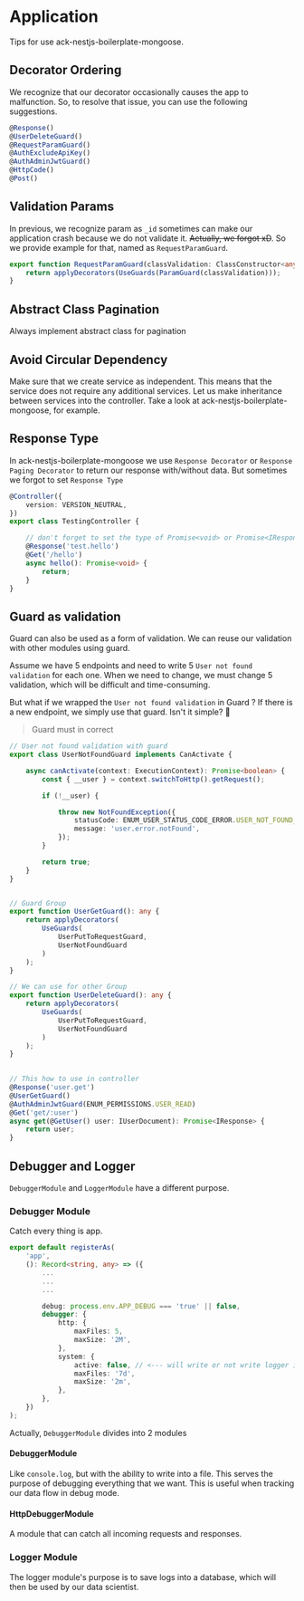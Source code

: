 # Application

Tips for use ack-nestjs-boilerplate-mongoose.

## Decorator Ordering

We recognize that our decorator occasionally causes the app to malfunction. So, to resolve that issue, you can use the following suggestions.

```typescript
@Response()
@UserDeleteGuard()
@RequestParamGuard()
@AuthExcludeApiKey()
@AuthAdminJwtGuard()
@HttpCode()
@Post()
```

## Validation Params

In previous, we recognize param as `_id` sometimes can make our application crash because we do not validate it. ~~Actually, we forgot xD~~. So we provide example for that, named as `RequestParamGuard`.

```typescript
export function RequestParamGuard(classValidation: ClassConstructor<any>): any {
    return applyDecorators(UseGuards(ParamGuard(classValidation)));
}
```

<button-jump-to name="Jump To Request Validation" link="/#/request-validation"></button-jump-to>

## Abstract Class Pagination

Always implement abstract class for pagination

## Avoid Circular Dependency

Make sure that we create service as independent. This means that the service does not require any additional services.
Let us make inheritance between services into the controller. Take a look at ack-nestjs-boilerplate-mongoose, for example.

## Response Type

In ack-nestjs-boilerplate-mongoose we use `Response Decorator` or `Response Paging Decorator` to return our response with/without data. But sometimes we forgot to set `Response Type`

```typescript
@Controller({
    version: VERSION_NEUTRAL,
})
export class TestingController {

    // don't forget to set the type of Promise<void> or Promise<IResponse>
    @Response('test.hello')
    @Get('/hello')
    async hello(): Promise<void> { 
        return;
    }
}

```

## Guard as validation

Guard can also be used as a form of validation. We can reuse our validation with other modules using guard.

Assume we have 5 endpoints and need to write 5 `User not found validation` for each one. When we need to change, we must change 5 validation, which will be difficult and time-consuming.

But what if we wrapped the `User not found validation` in Guard ?
If there is a new endpoint, we simply use that guard. 
Isn't it simple? 😬

> Guard must in correct

```typescript
// User not found validation with guard
export class UserNotFoundGuard implements CanActivate {

    async canActivate(context: ExecutionContext): Promise<boolean> {
        const { __user } = context.switchToHttp().getRequest();

        if (!__user) {

            throw new NotFoundException({
                statusCode: ENUM_USER_STATUS_CODE_ERROR.USER_NOT_FOUND_ERROR,
                message: 'user.error.notFound',
            });
        }

        return true;
    }
}


// Guard Group
export function UserGetGuard(): any {
    return applyDecorators(
        UseGuards(
            UserPutToRequestGuard, 
            UserNotFoundGuard
        )
    );
}

// We can use for other Group
export function UserDeleteGuard(): any {
    return applyDecorators(
        UseGuards(
            UserPutToRequestGuard, 
            UserNotFoundGuard
        )
    );
}

  
// This how to use in controller  
@Response('user.get')
@UserGetGuard()
@AuthAdminJwtGuard(ENUM_PERMISSIONS.USER_READ)
@Get('get/:user')
async get(@GetUser() user: IUserDocument): Promise<IResponse> {
    return user;
}
```

## Debugger and Logger

`DebuggerModule` and `LoggerModule` have a different purpose.

### Debugger Module

Catch every thing is app.

```typescript
export default registerAs(
    'app',
    (): Record<string, any> => ({
        ...
        ...
        ...

        debug: process.env.APP_DEBUG === 'true' || false,
        debugger: {
            http: {
                maxFiles: 5,
                maxSize: '2M',
            },
            system: {
                active: false, // <--- will write or not write logger into file
                maxFiles: '7d',
                maxSize: '2m',
            },
        },
    })
);
```

Actually, `DebuggerModule` divides into 2 modules

#### DebuggerModule

Like `console.log`, but with the ability to write into a file. This serves the purpose of debugging everything that we want. This is useful when tracking our data flow in debug mode.

#### HttpDebuggerModule

A module that can catch all incoming requests and responses.

### Logger Module

The logger module's purpose is to save logs into a database, which will then be used by our data scientist.
